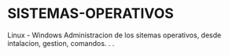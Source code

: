 # SISTEMAS-OPERATIVOS
Linux - Windows 
Administracion de los sitemas operativos, desde intalacion, gestion, comandos. . .
